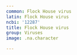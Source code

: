 ```yaml
---
common: Flock House virus
latin: Flock House virus
ncbi: '12287'
title: Flock House virus
group: Viruses
image: .na.character

---
```

